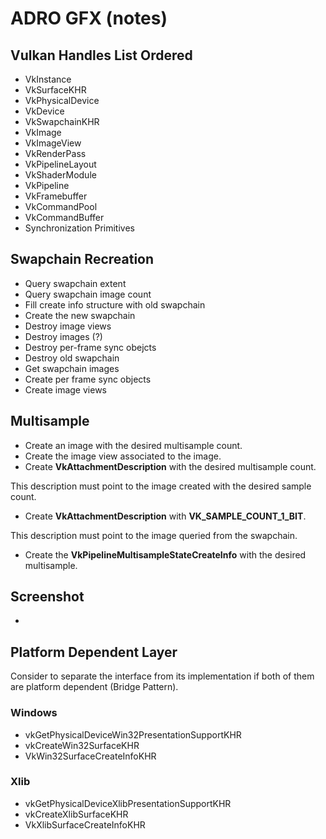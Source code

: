 # ADRO GFX (notes)

## Vulkan Handles List Ordered

- VkInstance
- VkSurfaceKHR
- VkPhysicalDevice
- VkDevice
- VkSwapchainKHR
- VkImage
- VkImageView
- VkRenderPass
- VkPipelineLayout
- VkShaderModule
- VkPipeline
- VkFramebuffer
- VkCommandPool
- VkCommandBuffer
- Synchronization Primitives

## Swapchain Recreation

- Query swapchain extent
- Query swapchain image count
- Fill create info structure with old swapchain
- Create the new swapchain
- Destroy image views
- Destroy images (?)
- Destroy per-frame sync obejcts
- Destroy old swapchain
- Get swapchain images
- Create per frame sync objects
- Create image views

## Multisample

- Create an image with the desired multisample count.
- Create the image view associated to the image.
- Create **VkAttachmentDescription** with the desired multisample count.

This description must point to the image created with the desired sample count.

- Create **VkAttachmentDescription** with **VK_SAMPLE_COUNT_1_BIT**.

This description must point to the image queried from the swapchain.

- Create the **VkPipelineMultisampleStateCreateInfo** with the desired multisample.

## Screenshot

-

## Platform Dependent Layer

Consider to separate the interface from its implementation if both of them
are platform dependent (Bridge Pattern).

### Windows

- vkGetPhysicalDeviceWin32PresentationSupportKHR
- vkCreateWin32SurfaceKHR
- VkWin32SurfaceCreateInfoKHR

### Xlib

- vkGetPhysicalDeviceXlibPresentationSupportKHR
- vkCreateXlibSurfaceKHR
- VkXlibSurfaceCreateInfoKHR
